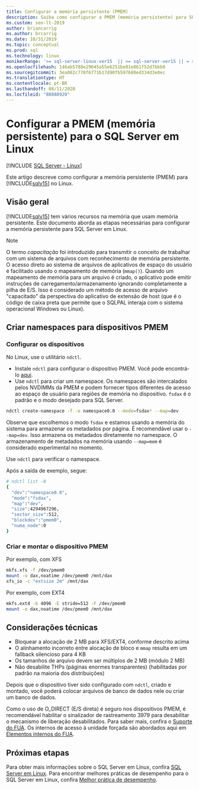 ```yaml
---
title: Configurar a memória persistente (PMEM)
description: Saiba como configurar a PMEM (memória persistente) para SQL Server em Linux e também como criar namespaces para dispositivos de PMEM.
ms.custom: seo-lt-2019
author: briancarrig
ms.author: brcarrig
ms.date: 10/31/2019
ms.topic: conceptual
ms.prod: sql
ms.technology: linux
monikerRange: '>= sql-server-linux-ver15  || >= sql-server-ver15 || = sqlallproducts-allversions'
ms.openlocfilehash: 146ab5788e29045a55e6251be01e061f52d7bbb8
ms.sourcegitcommit: 3ea082c778f6771b17d90fb597680ed334d3e0ec
ms.translationtype: HT
ms.contentlocale: pt-BR
ms.lasthandoff: 08/11/2020
ms.locfileid: "88088920"
---
```

# <a name="configure-persistent-memory-pmem-for-sql-server-on-linux"></a>Configurar a PMEM (memória persistente) para o SQL Server em Linux

[!INCLUDE [SQL Server - Linux](../includes/applies-to-version/sql-linux.md)]

Este artigo descreve como configurar a memória persistente (PMEM) para [!INCLUDE[sqlv15](../includes/sssqlv15-md.md)] no Linux.

## <a name="overview"></a>Visão geral

[!INCLUDE[sqlv15](../includes/sssqlv15-md.md)] tem vários recursos na memória que usam memória persistente. Este documento aborda as etapas necessárias para configurar a memória persistente para SQL Server em Linux.

> [!NOTE]
> O termo _capacitação_ foi introduzido para transmitir o conceito de trabalhar com um sistema de arquivos com reconhecimento de memória persistente. O acesso direto ao sistema de arquivos de aplicativos de espaço do usuário é facilitado usando o mapeamento de memória (`mmap()`). Quando um mapeamento de memória para um arquivo é criado, o aplicativo pode emitir instruções de carregamento/armazenamento ignorando completamente a pilha de E/S. Isso é considerado um método de acesso de arquivo "capacitado" da perspectiva do aplicativo de extensão de host (que é o código de caixa preta que permite que o SQLPAL interaja com o sistema operacional Windows ou Linux).

## <a name="create-namespaces-for-pmem-devices"></a>Criar namespaces para dispositivos PMEM

### <a name="configure-the-devices"></a>Configurar os dispositivos

No Linux, use o utilitário `ndctl`.

- Instale `ndctl` para configurar o dispositivo PMEM. Você pode encontrá-lo [aqui](https://docs.pmem.io/getting-started-guide/installing-ndctl).
- Use `ndctl` para criar um namespace. Os namespaces são intercalados pelos NVDIMMs da PMEM e podem fornecer tipos diferentes de acesso ao espaço de usuário para regiões de memória no dispositivo. `fsdax` é o padrão e o modo desejado para SQL Server.

```bash 
ndctl create-namespace -f -e namespace0.0 --mode=fsdax* --map=dev
```

Observe que escolhemos o modo `fsdax` e estamos usando a memória do sistema para armazenar os metadados por página. É recomendável usar o `--map=dev`. Isso armazena os metadados diretamente no namespace. O armazenamento de metadados na memória usando `--map=mem` é considerado experimental no momento.

Use `ndctl` para verificar o namespace. 
  
Após a saída de exemplo, segue:

```bash
# ndctl list -N
{
  "dev":"namespace0.0",
  "mode":"fsdax",
  "map":"dev",
  "size":4294967296,
  "sector_size":512,
  "blockdev":"pmem0",
  "numa_node":0
}
```

### <a name="create-and-mount-pmem-device"></a>Criar e montar o dispositivo PMEM

Por exemplo, com XFS

```bash
mkfs.xfs -f /dev/pmem0
mount -o dax,noatime /dev/pmem0 /mnt/dax
xfs_io -c "extsize 2m" /mnt/dax
```

Por exemplo, com EXT4

```bash
mkfs.ext4 -b 4096 -E stride=512 -F /dev/pmem0
mount -o dax,noatime /dev/pmem0 /mnt/dax
```

## <a name="technical-considerations"></a>Considerações técnicas

- Bloquear a alocação de 2 MB para XFS/EXT4, conforme descrito acima
- O alinhamento incorreto entre alocação de bloco e `mmap` resulta em um fallback silencioso para 4 KB
- Os tamanhos de arquivo devem ser múltiplos de 2 MB (módulo 2 MB)
- Não desabilite THPs (páginas enormes transparentes) (habilitadas por padrão na maioria dos distribuições)

Depois que o dispositivo tiver sido configurado com `ndctl`, criado e montado, você poderá colocar arquivos de banco de dados nele ou criar um banco de dados.

Como o uso de O_DIRECT (E/S direta) é seguro nos dispositivos PMEM, é recomendável habilitar o sinalizador de rastreamento 3979 para desabilitar o mecanismo de liberação desabilitados. Para saber mais, confira o [Suporte do FUA](https://support.microsoft.com/help/4131496/enable-forced-flush-mechanism-in-sql-server-2017-on-linux). Os internos de acesso à unidade forçada são abordados aqui em [Elementos internos do FUA](https://blogs.msdn.microsoft.com/bobsql/2018/12/18/sql-server-on-linux-forced-unit-access-fua-internals/).

## <a name="next-steps"></a>Próximas etapas

Para obter mais informações sobre o SQL Server em Linux, confira [SQL Server em Linux](sql-server-linux-overview.md).
Para encontrar melhores práticas de desempenho para o SQL Server em Linux, confira [Melhor prática de desempenho](sql-server-linux-performance-best-practices.md).
